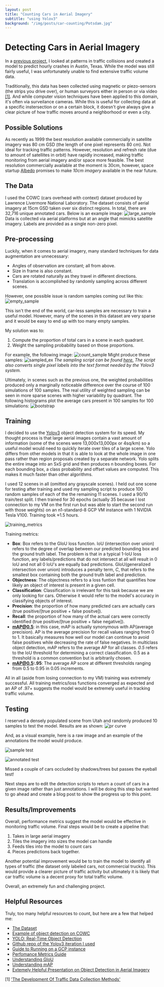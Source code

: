 ```yaml
---
layout: post
title: "Counting Cars in Aerial Imagery"
subtitle: "using Yolov3"
background: "/img/posts/car-counting/Potsdam.jpg"
---
```


# Detecting Cars in Aerial Imagery
In a [previous project](https://github.com/JacksonPeoples/AustinCrashes), I looked at patterns in traffic collisions and created a model to predict hourly crashes in Austin, Texas. While the model was still fairly useful, I was unfortunately unable to find extensive traffic volume data.

Traditionally, this data has been collected using magnetic or piezo-sensors (the strips you drive over),  or human surveyors either in person or via video [[1]](#1). And while computer vision techniques have been applied to this domain, it's often via surveilance cameras. While this is useful for collecting data at a specific instersection or on a certain block, it doesn't give always give a clear picture of how traffic moves around a neighborhood or even a city.

## Possible Solutions
As recently as 1999 the best resolution available commercially in satellite imagery was 80 cm GSD (the length of one pixel represents 80 cm). Not ideal for tracking traffic patterns. However, resolution and refresh rate (due to amount of satellites in orbit) have rapidly increased, making traffic monitoring from aerial imagery and/or space more feasible. The best resolution commercially available at the moment is 30cm, however, space startup [Albedo](https://spacenews.com/introducing-albedo/) promises to make *10cm imagery* available in the near future.

## The Data
I used the COWC (cars overhead with context) dataset produced by Lawrence Livermore National Laboratory. The dataset consists of aerial imagery at 15cm GSD taken over six distinct regions. In total, there are 32,716 unique annotated cars. Below is an example image:
![large_sample](/img/posts/car-counting/large_example.jpg)
Data is collected via aerial platforms but at an angle that mimicks satellite imagery. Labels are provided as a single non-zero pixel.

## Pre-processing
Luckily, when it comes to aerial imagery, many standard techniques for data augmentation are unnecessary:
  * Angles of observation are constant; all from above.
  * Size in frame is also constant.
  * Cars are rotated naturally as they travel in different directions.
  * Translation is accomplished by randomly sampling across different scenes.

However, one possible issue is random samples coming out like this:
![empty_sample](/img/posts/car-counting/empty_example.jpg)

This isn't the end of the world, car-less samples are necessary to train a useful model. However, many of the scenes in this dataset are very sparse and it would be easy to end up with too many empty samples.

My solution was to:
  1. Compute the proportion of total cars in a scene in each quadrant.
  2. Weight the sampling probability based on those proportions.

For example, the following image:
![count_sample](/img/posts/car-counting/count_example.jpg)
Might produce these samples:
![sampled_ex](/img/posts/car-counting/sampled_example.jpg)
*The sampling script can be found [here.](https://github.com/JacksonPeoples/CarCounting/blob/master/sampling_script.py) The script also converts single pixel labels into the text format needed by the Yolov3 system.*

Ultimately, in scenes such as the previous one, the weighted probabilities produced only a marginally noticeable difference over the course of 100 simulations of 100 samples. The real utility of weighted sampling can be seen in more sparse scenes with higher variability by quadrant. The following histograms plot the average cars present in 100 samples for 100 simulations:
![bootstrap](/img/posts/car-counting/bootstrap.png)

## Training
I decided to use the [Yolov3](https://pjreddie.com/darknet/yolo/) object detection system for its speed. My thought process is that large aerial images contain a vast amount of information (some of the scenes were 13,000x13,000px or 4sq/km) so a useful model would need to quickly iterate over tiles of a large scene. Yolo differs from other models in that it is able to look at the whole image in one pass rather than region proposals created by a separate network. Yolo splits the entire image into an SxS grid and then produces n bounding boxes. For each bounding box, a class probability and offset values are computed. This makes it much faster than other algorithms.

I used 12 scenes in all (omitted any grayscale scenes). I held out one scene for testing after training and used my sampling script to produce 100 random samples of each of the the remaining 11 scenes. I used a 90/10 train/test split. I then trained for 30 epochs (actually 35 because I lost connection to my VM on the first run but was able to start the second run with those weights) on an n1-standard-8 GCP VM instance with 1 NVIDIA Tesla V100. Training took ≈1.5 hours.

![training_metrics](/img/posts/car-counting/results.png)

Training metrics:
  * **Box**: Box refers to the GIoU loss function. IoU (intersection over union) refers to the degree of overlap between our predicted bounding box and the ground truth label. The problem is that in a typical 1-IoU loss function, any labels/predictions that do not intersect at all will result in 0 IoU and not all 0 IoU's are equally bad predictions. GIoU(generalized intersection over union) introduces a penalty term, *C*, that refers to the smallest box containing both the ground truth label and prediction.
  * **Objectness**: The objectness refers to a loss funtion that quantifies how likely an object of interest is present in a given cell.
  * **Classification**: Classification is irrelevant for this task because we are only looking for cars. Otherwise it would refer to the model's accuracy in classifying objects of interest.
  * **Precision**: the proportion of how many predicted cars are actually cars (true positive/\[true positive + false positve\]).
  * **Recall**: the proportion of how many of the actual cars were correctly identified (true positive/\[true positive + false negative\]). 
  * **mAP@0.5**: in this case, mAP is actually synonymous with AP(average precision). AP is the average precision for recall values ranging from 0 to 1. It basically measures how well our model can continue to avoid false positives while decreasing the rate of false negatives. In multiclass object detection, mAP refers to the average AP for all classes. *0.5* refers to the IoU threshold for determining a correct classification. 0.5 as a threshold is a common convention but is arbitrarily chosen.
  * **mAP@0.5:.95**: The average AP score at different thresholds ranging from 0.5 to 0.95 in 0.05 increments.

All in all (aside from losing connection to my VM) training was extremely successful. All training metrics/loss functions converged as expected and an AP of .97+ suggests the model would be extremely useful in tracking traffic volume.

## Testing
I reserved a densely populated scene from Utah and randomly produced 10 samples to test the model. Results are as shown:
![pr curve](/img/posts/car-counting/precision_recall_curve.png)

And, as a visual example, here is a raw image and an example of the annotations the model would produce.

![sample test](/img/posts/car-counting/image_test.jpg)

![annotated test](/img/posts/car-counting/image_test_2.jpg)

Missed a couple of cars occluded by shadows/trees but passes the eyeball test!

Next steps are to edit the detection scripts to return a count of cars in a given image rather than just annotations. I will be doing this step but wanted to go ahead and create a blog post to show the progress up to this point. 

## Results/Improvements
Overall, performance metrics suggest the model would be effective in monitoring traffic volume. Final steps would be to create a pipeline that:
  1. Takes in large aerial imagery
  2. Tiles the imagery into sizes the model can handle
  3. Feeds tiles into the model to count cars
  4. Pieces predictions back together.

Another potential improvement would be to train the model to identify all types of traffic (the dataset only labeled cars, not commercial trucks). This would provide a clearer picture of traffic activity but ultimately it is likely that car traffic volume is a decent proxy for total traffic volume.

Overall, an extremely fun and challenging project.

## Helpful Resources
Truly, too many helpful resources to count, but here are a few that helped me:
  * [The Dataset](https://gdo152.llnl.gov/cowc/)
  * [Example of object detection on COWC](https://medium.com/the-downlinq/car-localization-and-counting-with-overhead-imagery-an-interactive-exploration-9d5a029a596b)
  * [YOLO: Real-Time Object Detection](https://pjreddie.com/darknet/yolo/)
  * [Github repo of the Yolov3 iteration I used](https://github.com/ultralytics/yolov3)
  * [Guide to Running on a GCP instance](https://github.com/ultralytics/yolov3/wiki/GCP-Quickstart)
  * [Perfomance Metrics Guide](https://medium.com/swlh/on-object-detection-metrics-ae1e2090bd65)
  * [Understanding GIoU](https://medium.com/visionwizard/understanding-diou-loss-a-quick-read-a4a0fbcbf0f0)
  * [Understanding mAP](https://jonathan-hui.medium.com/map-mean-average-precision-for-object-detection-45c121a31173)
  * [Extemely Helpful Presentation on Object Detection in Aerial Imagery](https://www.youtube.com/watch?v=rjKvXhEXDFs&t=510s)

<a id="1">[1]</a>
['The Development Of Traffic Data Collection Methods'](https://medium.com/goodvision/the-development-of-traffic-data-collection-cd87cc65aaab#:~:text=Traditional%20methods%20of%20collecting%20traffic,image%20analysis%20using%20machine%20vision.)